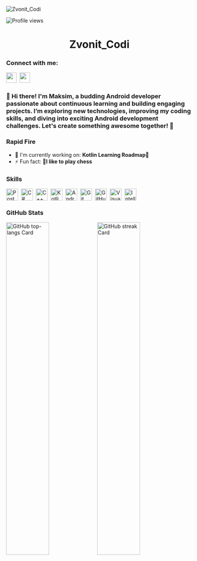 ![Zvonit_Codi](https://user-images.githubusercontent.com/74038190/215768208-3bf3dda8-eeea-40ee-a58b-f5ac529685bf.gif)

![Profile views](https://komarev.com/ghpvc/?username=ZvonitCodi&label=Profile%20views&color=0e75b6&style=flat)

<div id="toc">
  <ul align="center" style="list-style: none">
    <summary>
      <h1>
        Zvonit_Codi
      </h1>
    </summary>
  </ul>
</div>

**<h3 align="left">Connect with me:</h3>** 
<p align="left"><a href="nguen1105@gmail.com" target="_blank"><img src="https://img.shields.io/badge/Gmail-D14836?style=for-the-badge&logo=gmail&logoColor=white" height="28" style="margin-right: 4px"></a> <a href="https://github.com/https://github.com/ZvonitCodi" target="_blank"><img src="https://img.shields.io/badge/GitHub-100000?style=for-the-badge&logo=github&logoColor=white" height="28" style="margin-right: 4px"></a></p>

 **<h3 align="left">👋 Hi there! I'm Maksim, a budding Android developer passionate about continuous learning and building engaging projects. I’m exploring new technologies, improving my coding skills, and diving into exciting Android development challenges. Let's create something awesome together! 🚀</h3>**

**<h3 align="left">Rapid Fire</h3>**

- 💼 I'm currently working on: **Kotlin Learning Roadmap🤝**
- ⚡ Fun fact: **🎢I like to play chess**

 **<h3 align="left">Skills</h3>**

<div style="display: flex; flex-wrap: wrap; gap: 4px; justify-content: left;"><img src="https://img.shields.io/badge/PostgreSQL-316192?logo=postgresql&logoColor=white" height="32" alt="PostgreSQL" style="margin-right: 4px"> <img src="https://cdn.jsdelivr.net/gh/devicons/devicon/icons/csharp/csharp-original.svg" height="32" alt="C#" style="margin-right: 4px"> <img src="https://cdn.jsdelivr.net/gh/devicons/devicon/icons/cplusplus/cplusplus-plain.svg" height="32" alt="C++" style="margin-right: 4px"> <img src="https://cdn.jsdelivr.net/gh/devicons/devicon/icons/kotlin/kotlin-original.svg" height="32" alt="Kotlin" style="margin-right: 4px"> <img src="https://cdn.jsdelivr.net/gh/devicons/devicon/icons/android/android-original.svg" height="32" alt="Android" style="margin-right: 4px"> <img src="https://cdn.jsdelivr.net/gh/devicons/devicon@latest/icons/git/git-original-wordmark.svg" height="32" alt="Git" style="margin-right: 4px"> <img src="https://cdn.jsdelivr.net/gh/devicons/devicon@latest/icons/github/github-original-wordmark.svg" height="32" alt="GitHub" style="margin-right: 4px"> <img src="https://cdn.jsdelivr.net/gh/devicons/devicon@latest/icons/visualstudio/visualstudio-original.svg" height="32" alt="Visual Studio" style="margin-right: 4px"> <img src="https://cdn.jsdelivr.net/gh/devicons/devicon@latest/icons/intellij/intellij-original.svg" height="32" alt="Intellij" style="margin-right: 4px"></div>

 **<h3 align="left">GitHub Stats</h3>**

<p align="left">
  <img width="48%" src="https://github-readme-stats.vercel.app/api/top-langs?username=ZvonitCodi&theme=default&cache_seconds=1800&border_radius=4&hide_title=false&layout=compact&langs_count=4&card_width=400&hide_progress=false&text_color=blue" alt="GitHub top-langs Card" />
  <img width="48%" src="https://streak-stats.demolab.com/?user=ZvonitCodi&theme=default&hide_border=false&border_radius=4.5&date_format=M+j%5B%2C+Y%5D&mode=daily&disable_animations=false&hide_total_contributions=false&hide_current_streak=false&hide_longest_streak=false&exclude_days=&locale=en&card_height=200" alt="GitHub streak Card" />
</p>


